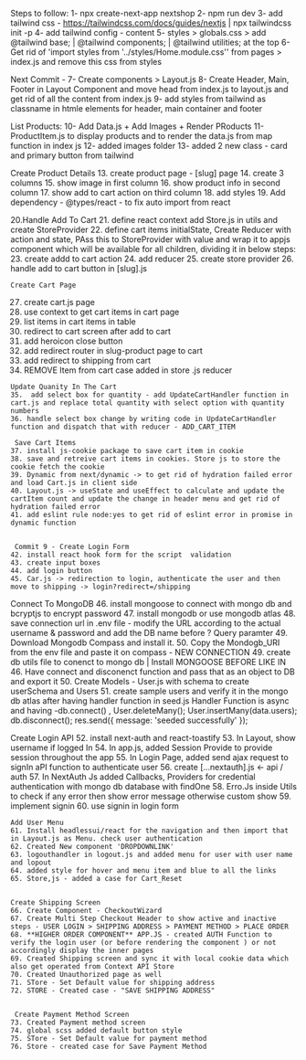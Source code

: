 Steps to follow:
1- npx create-next-app nextshop
2- npm run dev
3- add tailwind css - https://tailwindcss.com/docs/guides/nextjs | npx tailwindcss init -p
4- add tailwind config - content
5- styles > globals.css > add @tailwind base; | @tailwind components; | @tailwind utilities; at the top
6- Get rid of 'import styles from '../styles/Home.module.css'' from pages > index.js and remove this css from styles

Next Commit -
7- Create components > Layout.js
8- Create Header, Main, Footer in Layout Component and move head from index.js to layout.js and get rid of all the content from index.js
9- add styles from tailwind as classname in htmle elements for header, main container and footer


List Products:
10- Add Data.js + Add Images + Render PRoducts
11- ProductItem.js to display products and to render the data.js from map function in index js
12- added images folder
13- added 2 new class - card and primary button from tailwind

 Create Product Details
   13. create product page - [slug] page
   14. create 3 columns
   15. show image in first column
   16. show product info in second column
   17. show add to cart action on third column
   18. add styles
   19. Add dependency - @types/react - to fix auto import  from react


   20.Handle Add To Cart
   21. define react context add Store.js in utils and create StoreProvider
   22. define cart items initialState, Create Reducer with action and state, PAss this to StoreProvider with value and wrap it to appjs component which will be available for all children, dividing it in below steps:
   23. create addd to cart action
   24. add reducer
   25. create store provider
   26. handle add to cart button in [slug].js

    Create Cart Page
   27. create cart.js page
   28. use context to get cart items in cart page
   29. list items in cart items in table
   30. redirect to cart screen after add to cart
   31. add heroicon close button
   32. add redirect router in slug-product page to cart
   33. add redirect to shipping from cart
   34. REMOVE Item from cart case added in store .js reducer

    Update Quanity In The Cart
    35.  add select box for quantity - add UpdateCartHandler function in cart.js and replace total quantity with select option with quantity numbers
    36. handle select box change by writing code in UpdateCartHandler function and dispatch that with reducer - ADD_CART_ITEM  

     Save Cart Items
    37. install js-cookie package to save cart item in cookie
    38. save and retreive cart items in cookies. Store js to store the cookie fetch the cookie
    39. Dynamic from next/dynamic -> to get rid of hydration failed error and load Cart.js in client side
    40. Layout.js -> useState and useEffect to calculate and update the cartItem count and update the change in header menu and get rid of hydration failed error
    41. add eslint rule node:yes to get rid of eslint error in promise in dynamic function


     Commit 9 - Create Login Form
    42. install react hook form for the script  validation
    43. create input boxes
    44. add login button
    45. Car.js -> redirection to login, authenticate the user and then move to shipping -> login?redirect=/shipping
    

   Connect To MongoDB
    46. install mongoose to connect with mongo db and bcryptjs to encrypt password
    47. install mongodb or use mongodb atlas
    48. save connection url in .env file - modify the URL according to the actual username & password and add the DB name before ? Query paramter
    49. Download Mongodb Compass and install it.
    50. Copy the Mondogb_URI from the env file and paste it on compass - NEW CONNECTION
    49. create db utils file to conenct to mongo db | Install MONGOOSE BEFORE LIKE IN 46. Have connect and disconenct function and pass that as an object to DB and export it
    50. Create Models - User.js with schema to create userSchema and Users
    51. create sample users and verify it in the mongo db atlas after having handler function in seed.js
  Handler Function is async and having -db.connect() , User.deleteMany(); User.insertMany(data.users); db.disconnect(); res.send({ message: 'seeded successfully' });


   Create Login API
    52. install next-auth and react-toastify
    53. In Layout, show username if logged  In 
    54. In app.js, added Session Provide to provide session throughout the app
    55. In Login Page, added send ajax request to signIn aPI function to authenticate user 
    56. create [...nextauth].js <- api / auth 
    57. In NextAuth Js added Callbacks, Providers for credential authentication with mongo db database with findOne
    58. Erro.Js inside Utils to check if any error then show error message otherwise custom show
    59. implement signin
    60. use signin in login form


    Add User Menu
    61. Install headlessui/react for the navigation and then import that in Layout.js as Menu. check user authentication
    62. Created New component 'DROPDOWNLINK'
    63. logouthandler in logout.js and added menu for user with user name and lopout
    64. added style for hover and menu item and blue to all the links
    65. Store,js - added a case for Cart_Reset
    

    Create Shipping Screen
    66. Create Component - CheckoutWizard
    67. Create Multi Step Checkout Header to show active and inactive steps - USER LOGIN > SHIPPING ADDRESS > PAYMENT METHOD > PLACE ORDER
    68. **HIGHER ORDER COMPONENT** APP.JS - created AUTH Function to verify the login user (or before rendering the component ) or not accordingly display the inner pages 
    69. Created Shipping screen and sync it with local cookie data which also get operated from Context API Store
    70. Created Unauthorized page as well
    71. STore - Set Default value for shipping address
    72. STORE - Created case - "SAVE SHIPPING ADDRESS"
    

     Create Payment Method Screen
    73. Created Payment method screen 
    74. global scss added default button style 
    75. STore - Set Default value for payment method
    76. Store - created case for Save Payment Method
